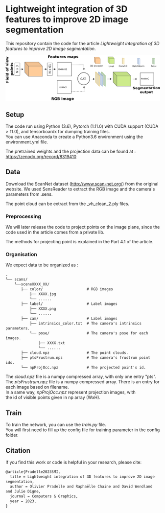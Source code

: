 # Lightweight integration of 3D features to improve 2D image segmentation

This repository contain the code for the article <em>Lightweight integration of 3D features to improve 2D image segmentation</em>.

![The unetPtnet architecture.](img/unetptnet.png)

## Setup

The code run using Python (3.6),  Pytorch (1.11.0) with CUDA support (CUDA > 11.0), and tensorboardx for dumping training files.\
You can use Anaconda to create a Python3.6 environment using the environment.yml file.

The pretrained weights and the projection data can be found at : https://zenodo.org/record/8319410

## Data

Download the ScanNet dataset (http://www.scan-net.org/) from the original website.
We used SensReader to extract the RGB image and the camera's parameters from .sens.

The point cloud can be extract from the _vh_clean_2.ply files.

### Preprocessing

We will later release the code to project points on the image plane, since the code used in the article comes from a private lib.

The methods for projecting point is explained in the Part 4.1 of the article.

### Organisation

We expect data to be organized as :

    .
    └── scans/                   
        └──sceneXXXX_XX/    
           ├── color/                    # RGB images
               ├── XXXX.jpg           
               └── ......
           ├── label/                    # Label images
               ├── XXXX.png           
               └── ......
           ├── cam/                      # Label images
               ├── intrinsics_color.txt  # The camera's intrinsics parameters.                   
               └── pose/                 # The camera's pose for each images.
                   ├── XXXX.txt           
                   └── ......
           ├── cloud.npz                 # The point clouds. 
           ├── ptsFrustrum.npz           # The camera's frustrum point ids. 
           └── npProjOcc.npz             # The projected point's id.

The <em>cloud.npz</em> file is a numpy compressed array, with only one entry "pts".\
The <em>ptsFrustrum.npz</em> file is a numpy compressed array. There is an entry for each image based on filename.\
In a same way, <em>npProjOcc.npz</em> represent projection images, with \
the id of visible points given in np array (WxH).

## Train

To train the network, you can use the <em>train.py</em> file.\
You will first need to fill up the config file for training parameter in the config folder.

## Citation

If you find this work or code is helpful in your research, please cite:

	@article{Pradelle2023SMI,
	  title = Lightweight integration of 3D features to improve 2D image segmentation,
	  author = Olivier Pradelle and Raphaëlle Chaine and David Wendland and Julie Digne,
	  journal = Computers & Graphics,
	  year = 2023,
	}
